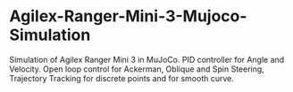 # Agilex-Ranger-Mini-3-Mujoco-Simulation
Simulation of Agilex Ranger Mini 3 in MuJoCo. PID controller for Angle and Velocity. Open loop control for Ackerman, Oblique and Spin Steering, Trajectory Tracking for discrete points and for smooth curve.
